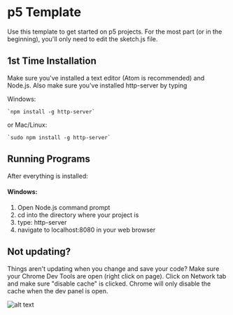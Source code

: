 # p5 Template

Use this template to get started on p5 projects. For the most part (or in the beginning), you'll only need to edit the sketch.js file.

## 1st Time Installation

Make sure you've installed a text editor (Atom is recommended) and Node.js. Also make sure you've installed http-server by typing  

  Windows:
    
    `npm install -g http-server` 

  or Mac/Linux: 
  
    `sudo npm install -g http-server`


## Running Programs

After everything is installed: 

#### Windows:

1. Open Node.js command prompt
2. cd into the directory where your project is
3. type: http-server
4. navigate to localhost:8080 in your web browser

## Not updating?

Things aren't updating when you change and save your code? Make sure your Chrome Dev Tools are open (right click on page). Click on Network tab and make sure "disable cache" is clicked. Chrome will only disable the cache when the dev panel is open.

![alt text](https://i.stack.imgur.com/Grwsc.png)
